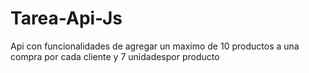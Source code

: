 # Tarea-Api-Js
Api con funcionalidades de agregar un maximo de 10 productos a una compra por cada cliente y 7 unidadespor producto
